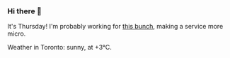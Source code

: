 ### Hi there :wave:

It's Thursday! I'm probably working for [this bunch](https://github.com/kohofinancial), making a service more micro.

Weather in Toronto: sunny, at +3°C.
